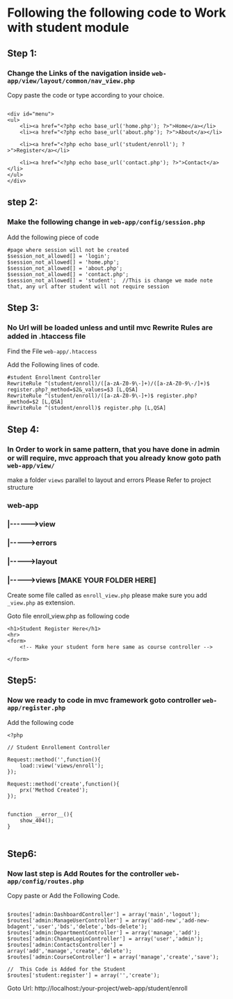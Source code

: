 
# Following the following code to Work with student module
## Step 1:
### Change the Links of the navigation inside ``` web-app/view/layout/common/nav_view.php ```

Copy paste the code or type according to your choice.

```

<div id="menu">
<ul>
	<li><a href="<?php echo base_url('home.php'); ?>">Home</a></li>
	<li><a href="<?php echo base_url('about.php'); ?>">About</a></li>

	<li><a href="<?php echo base_url('student/enroll'); ?>">Register</a></li>
	
	<li><a href="<?php echo base_url('contact.php'); ?>">Contact</a></li>
</ul>
</div>

```
## step 2:
### Make the following change in ``` web-app/config/session.php ```
Add the following piece of code
```
#page where session will not be created
$session_not_allowed[] = 'login'; 
$session_not_allowed[] = 'home.php'; 
$session_not_allowed[] = 'about.php'; 
$session_not_allowed[] = 'contact.php'; 
$session_not_allowed[] = 'student';  //This is change we made note that, any url after student will not require session

```
## Step 3:
### No Url will be loaded unless and until mvc Rewrite Rules are added in .htaccess file

Find the File ``` web-app/.htaccess ```

Add the Following lines of code.

```
#student Enrollment Controller
RewriteRule ^(student/enroll)/([a-zA-Z0-9\-]+)/([a-zA-Z0-9\-/]+)$ register.php?_method=$2&_values=$3 [L,QSA] 
RewriteRule ^(student/enroll)/([a-zA-Z0-9\-]+)$ register.php?_method=$2 [L,QSA] 
RewriteRule ^(student/enroll)$ register.php [L,QSA]

```

## Step 4:
### In Order to work in same pattern, that you have done in admin or will require, mvc approach that you already know goto path ``` web-app/view/ ```
make a folder ``` views ``` parallel to layout and errors Please Refer
to project structure

### web-app
###   |------>view
###             |----->errors
###             |----->layout    
###             |----->views [MAKE YOUR FOLDER HERE]

Create some file called as ``` enroll_view.php ``` please make sure you add ``` _view.php ``` as extension.

Goto file enroll_view.php as following code

```
<h1>Student Register Here</h1>
<hr>
<form>
	<!-- Make your student form here same as course controller -->

</form>

```

## Step5:
### Now we ready to code in mvc framework goto controller ``` web-app/register.php ```
Add the following code

```
<?php 

// Student Enrollement Controller

Request::method('',function(){
	load::view('views/enroll');
});

Request::method('create',function(){
	prx('Method Created');
});


function __error__(){
	show_404();
}


```

## Step6:
### Now last step is Add Routes for the controller ``` web-app/config/routes.php ```

Copy paste or Add the Following Code.

```

$routes['admin:DashboardController'] = array('main','logout');
$routes['admin:ManageUserController'] = array('add-new','add-new-bdagent','user','bds','delete','bds-delete');
$routes['admin:DepartmentController'] = array('manage','add');
$routes['admin:ChangeLoginController'] = array('user','admin');
$routes['admin:ContactsController'] = array('add','manage','create','delete');
$routes['admin:CourseController'] = array('manage','create','save');

//  This Code is Added for the Student
$routes['student:register'] = array('','create');

```

Goto Url: http://localhost:<port>/your-project/web-app/student/enroll
